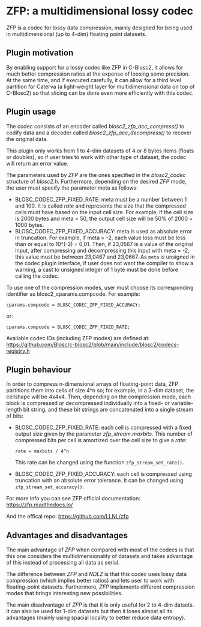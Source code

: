 ZFP: a multidimensional lossy codec
=============================================================================

*ZFP* is a codec for lossy data compression, mainly designed for being used in multidimensional (up to 4-dim) floating point datasets.

Plugin motivation
--------------------

By enabling support for a lossy codec like ZFP in C-Blosc2, it allows for much better compression ratios at the expense of loosing some precision.  At the same time, and if executed carefully, it can allow for a third level partition for Caterva (a light-weight layer for multidimensional data on top of C-Blosc2) so that slicing can be done even more efficiently with this codec.

Plugin usage
-------------------

The codec consists of an encoder called *blosc2_zfp_acc_compress()* to codify data and
a decoder called *blosc2_zfp_acc_decompress()* to recover the original data.

This plugin only works from 1 to 4-dim datasets of 4 or 8 bytes items (floats or doubles),
so if user tries to work with other type of dataset, the codec will return an error value.

The parameters used by *ZFP* are the ones specified in the *blosc2_codec* structure of *blosc2.h*.
Furthermore, depending on the desired *ZFP* mode, the user must specify the parameter meta as follows:

- BLOSC_CODEC_ZFP_FIXED_RATE: meta must be a number between 1 and 100. It is called *rate* and represents the size that the compressed cells must have based on the input cell size. For example, if the cell size is 2000 bytes and meta = 50, the output cell size will be 50% of 2000 = 1000 bytes.
- BLOSC_CODEC_ZFP_FIXED_ACCURACY: meta is used as absolute error in truncation.  For example, if meta = -2, each value loss must be less than or equal to 10^(-2) = 0,01. Then, if 23,0567 is a value of the original input, after compressing and decompressing this input with meta = -2, this value must be between 23,0467 and 23,0667. As `meta` is unsigned in the codec plugin interface, if user does not want the compiler to show a warning, a cast to unsigned integer of 1 byte must be done before calling the codec.

To use one of the compression modes, user must choose its corresponding identifier as blosc2_cparams.compcode. For example:

    cparams.compcode = BLOSC_CODEC_ZFP_FIXED_ACCURACY;
    
or:

    cparams.compcode = BLOSC_CODEC_ZFP_FIXED_RATE;

Available codec IDs (including ZFP modes) are defined at:
https://github.com/Blosc/c-blosc2/blob/main/include/blosc2/codecs-registry.h

Plugin behaviour
-------------------

In order to compress n-dimensional arrays of floating-point data, ZFP partitions them into cells of size 4^n so; for example, in a 3-dim dataset, the cellshape will be 4x4x4.
Then, depending on the compression mode, each block is compressed or decompressed individually into a fixed- or variable-length bit string, and these bit strings are concatenated into a single stream of bits:

- BLOSC_CODEC_ZFP_FIXED_RATE: each cell is compressed with a fixed output size given by the parameter *zfp_stream.maxbits*. This number of compressed bits per cell is amortized over the cell size to give a *rate*:

      rate = maxbits / 4^n

  This rate can be changed using the function `zfp_stream_set_rate()`.

- BLOSC_CODEC_ZFP_FIXED_ACCURACY: each cell is compressed using truncation with an absolute error tolerance. It can be changed using `zfp_stream_set_accuracy()`.

For more info you can see ZFP official documentation:
https://zfp.readthedocs.io/

And the offical repo:
https://github.com/LLNL/zfp

Advantages and disadvantages
------------------------------

The main advantage of *ZFP* when compared with most of the codecs is that this one
considers the multidimensionality of datasets and takes advantage of this instead of
processing all data as serial.

The difference between *ZFP* and *NDLZ* is that this codec uses lossy data compression (which implies better ratios) and lets user to work with floating-point datasets.
Furthermore, *ZFP* implements different compression modes that brings interesting new possibilities.

The main disadvantage of *ZFP* is that it is only useful for 2 to 4-dim datsets. It can also be used for 1-dim datasets but then it loses almost all its advantages (mainly using spacial locality to better reduce data entropy).
